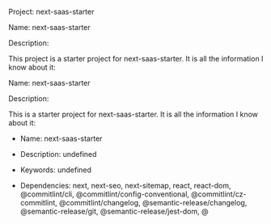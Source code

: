 

Project: next-saas-starter

Name: next-saas-starter

Description:

This project is a starter project for next-saas-starter. It is all the information I know about it:

Name: next-saas-starter

Description:

This is a starter project for next-saas-starter. It is all the information I know about it:

- Name: next-saas-starter

- Description: undefined

- Keywords: undefined

- Dependencies: next, next-seo, next-sitemap, react, react-dom, @commitlint/cli, @commitlint/config-conventional, @commitlint/cz-commitlint, @commitlint/changelog, @semantic-release/changelog, @semantic-release/git, @semantic-release/jest-dom, @